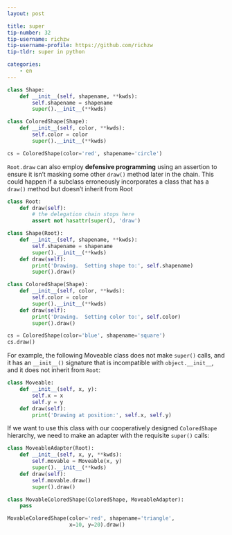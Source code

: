 ```yaml
---
layout: post

title: super
tip-number: 32
tip-username: richzw
tip-username-profile: https://github.com/richzw
tip-tldr: super in python

categories:
    - en
---
```


```python
class Shape:
    def __init__(self, shapename, **kwds):
        self.shapename = shapename
        super().__init__(**kwds)        

class ColoredShape(Shape):
    def __init__(self, color, **kwds):
        self.color = color
        super().__init__(**kwds)

cs = ColoredShape(color='red', shapename='circle')
```

`Root.draw` can also employ **defensive programming** using an assertion to ensure it isn’t masking some other `draw()` method later in
the chain. This could happen if a subclass erroneously incorporates a class that has a `draw()` method but doesn’t inherit from Root

```python
class Root:
    def draw(self):
        # the delegation chain stops here
        assert not hasattr(super(), 'draw')

class Shape(Root):
    def __init__(self, shapename, **kwds):
        self.shapename = shapename
        super().__init__(**kwds)
    def draw(self):
        print('Drawing.  Setting shape to:', self.shapename)
        super().draw()

class ColoredShape(Shape):
    def __init__(self, color, **kwds):
        self.color = color
        super().__init__(**kwds)
    def draw(self):
        print('Drawing.  Setting color to:', self.color)
        super().draw()

cs = ColoredShape(color='blue', shapename='square')
cs.draw()
```

For example, the following Moveable class does not make `super()` calls, and it has an `__init__()` signature that is incompatible with 
`object.__init__`, and it does not inherit from `Root`:

```python
class Moveable:
    def __init__(self, x, y):
        self.x = x
        self.y = y
    def draw(self):
        print('Drawing at position:', self.x, self.y)
```

If we want to use this class with our cooperatively designed `ColoredShape` hierarchy, we need to make an adapter with the requisite 
`super()` calls:

```python
class MoveableAdapter(Root):
    def __init__(self, x, y, **kwds):
        self.movable = Moveable(x, y)
        super().__init__(**kwds)
    def draw(self):
        self.movable.draw()
        super().draw()

class MovableColoredShape(ColoredShape, MoveableAdapter):
    pass

MovableColoredShape(color='red', shapename='triangle',
                    x=10, y=20).draw()
```                    
